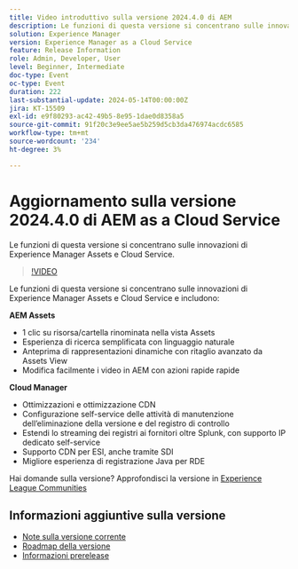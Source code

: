 ```yaml
---
title: Video introduttivo sulla versione 2024.4.0 di AEM
description: Le funzioni di questa versione si concentrano sulle innovazioni di Experience Manager Assets e Cloud Service e includono:AEM Assets:1-clic risorsa/cartella rinomina in Assets ViewEsperienza di ricerca semplificata utilizzando il linguaggio naturaleAnteprima rappresentazioni dinamiche incluso Ritaglio avanzato da Assets View Modifica video facilmente in AEM con Azioni rapide rapide rapideCloud Manager:Ottimizzazioni CDN e tuningConfigurazione self-service delle attività di eliminazione delle versioni e dei registri di auditEstendi lo streaming dei registri ai fornitori oltre Splunk, con supporto IP dedicato self-serviceSupporto CDN per ESI, anche tramite SDIImported Java logging experience for RDE
solution: Experience Manager
version: Experience Manager as a Cloud Service
feature: Release Information
role: Admin, Developer, User
level: Beginner, Intermediate
doc-type: Event
oc-type: Event
duration: 222
last-substantial-update: 2024-05-14T00:00:00Z
jira: KT-15509
exl-id: e9f80293-ac42-49b5-8e95-1dae0d8358a5
source-git-commit: 91f20c3e9ee5ae5b259d5cb3da476974acdc6585
workflow-type: tm+mt
source-wordcount: '234'
ht-degree: 3%

---
```


# Aggiornamento sulla versione 2024.4.0 di AEM as a Cloud Service

Le funzioni di questa versione si concentrano sulle innovazioni di Experience Manager Assets e Cloud Service.

>[!VIDEO](https://video.tv.adobe.com/v/3429111/?learn=on)

Le funzioni di questa versione si concentrano sulle innovazioni di Experience Manager Assets e Cloud Service e includono:

**AEM Assets**
* 1 clic su risorsa/cartella rinominata nella vista Assets
* Esperienza di ricerca semplificata con linguaggio naturale
* Anteprima di rappresentazioni dinamiche con ritaglio avanzato da Assets View
* Modifica facilmente i video in AEM con azioni rapide rapide

**Cloud Manager**
* Ottimizzazioni e ottimizzazione CDN
* Configurazione self-service delle attività di manutenzione dell’eliminazione della versione e del registro di controllo
* Estendi lo streaming dei registri ai fornitori oltre Splunk, con supporto IP dedicato self-service
* Supporto CDN per ESI, anche tramite SDI
* Migliore esperienza di registrazione Java per RDE

Hai domande sulla versione?  Approfondisci la versione in [Experience League Communities](https://adobe.ly/44Ofo8H)

## Informazioni aggiuntive sulla versione

* [Note sulla versione corrente](https://experienceleague.adobe.com/docs/experience-manager-cloud-service/content/release-notes/home.html?lang=it)
* [Roadmap della versione](https://experienceleague.adobe.com/docs/experience-manager-release-information/aem-release-updates/update-releases-roadmap.html?lang=it)
* [Informazioni prerelease](https://experienceleague.adobe.com/docs/experience-manager-cloud-service/content/release-notes/prerelease.html)
